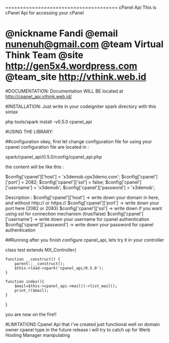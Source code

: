 ======================================
cPanel Api
This is cPanel Api for accessing your cPanel

@nickname	Fandi
@email 		nunenuh@gmail.com
@team		Virtual Think Team
@site		http://gen5x4.wordpress.com
@team_site	http://vthink.web.id
======================================

#DOCUMENTATION:
Documentation WILL BE located at http://cpanel_api.vthink.web.id/

#INSTALLATION:
Just write in your codeigniter spark directory with this sintax

php tools/spark install -v0.5.0 cpanel_api



#USING THE LIBRARY:

##configuration
okey, first let change configuration file for using your cpanel
configuration file are located in : 
  
  spark/cpanel_api/0.5.0/config/cpanel_api.php

the content will be like this :

$config['cpanel']['host']     = 'x3demob.cpx3demo.com';
$config['cpanel']['port']     = 2082;
$config['cpanel']['ssl']      = false;
$config['cpanel']['username'] = 'x3demob';
$config['cpanel']['password'] = 'x3demob';

Description :
$config['cpanel']['host'] 	-> write down your domain in here, and without http:// or https://
$config['cpanel']['port'] 	-> write down your port here (2082 or 2083)
$config['cpanel']['ssl']  	-> write down if you want using ssl for connection mechanism (true/false)
$config['cpanel']['username'] 	-> write down your username for cpanel authentication
$config['cpanel']['password'] 	-> write down your password for cpanel authentication


##Running
after you finish configure cpanel_api, lets try it in your controller

class test extends MX_Controller{
    
    function __construct() {
        parent::__construct();
        $this->load->spark('cpanel_api/0.5.0');
    }
    
    function index(){
        $mail=$this->cpanel_api->mail()->list_mail();
        print_r($mail);
    }

}

you are now on the fire!!


#LIMITATIONS
Cpanel Api that i've created just functional well on domain owner cpanel type
in the future release i will try to catch up for Werb Hosting Manager manipulating

